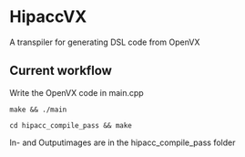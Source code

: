 # HipaccVX
A transpiler for generating DSL code from OpenVX


## Current workflow
Write the OpenVX code in main.cpp

```make && ./main```

```cd hipacc_compile_pass && make```

In- and Outputimages are in the hipacc_compile_pass folder
